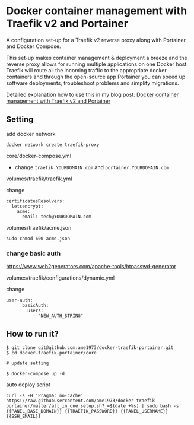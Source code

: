 # Docker container management with Traefik v2 and Portainer

A configuration set-up for a Traefik v2 reverse proxy along with Portainer and Docker Compose.

This set-up makes container management & deployment a breeze and the reverse proxy allows for running multiple applications on one Docker host. Traefik will route all the incoming traffic to the appropriate docker containers and through the open-source app Portainer you can speed up software deployments, troubleshoot problems and simplify migrations.

Detailed explanation how to use this in my blog post:
[Docker container management with Traefik v2 and Portainer](https://rafrasenberg.com/posts/docker-container-management-with-traefik-v2-and-portainer/)

## Setting

add docker network

`docker network create traefik-proxy`

core/docker-compose.yml

- change `traefik.YOURDOMAIN.com` and `portainer.YOURDOMAIN.com`

volumes/traefik/traefik.yml

change 

```
certificatesResolvers:
  letsencrypt:
    acme:
      email: tech@YOURDOMAIN.com
```

volumes/traefik/acme.json

```
sudo chmod 600 acme.json
```

### change basic auth

https://www.web2generators.com/apache-tools/htpasswd-generator

volumes/traefik/configurations/dynamic.yml

change 

```
user-auth:
      basicAuth:
        users:
          - "NEW_AUTH_STRING"
```

## How to run it?

```
$ git clone git@github.com:ame1973/docker-traefik-portainer.git
$ cd docker-traefik-portainer/core

# update setting

$ docker-compose up -d
```

auto deploy script
```
curl -s -H 'Pragma: no-cache' https://raw.githubusercontent.com/ame1973/docker-traefik-portainer/master/all_in_one_setup.sh?_=$(date +%s) | sudo bash -s {{PANEL_BASE_DOMAIN}} {{TRAEFIK_PASSWORD}} {{PANEL_USERNAME}} {{SSH_EMAIL}}
```

